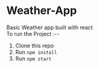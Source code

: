 # Weather-App
Basic Weather app built with react  
To run the Project :--   
1. Clone this repo  
2. Run  ```npm install ```  
3. Run ```npm start```   
